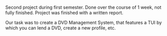 Second project during first semester. Done over the course of 1 week, not fully finished. Project was finished with a written report.

Our task was to create a DVD Management System, that features a TUI by which you can lend a DVD, create a new profile, etc.
